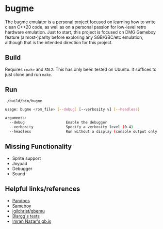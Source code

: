 # bugme

The bugme emulator is a personal project focused on learning how to write clean C++20 code, as well
as on a personal passion for low-level retro hardware emulation. Just to start, this project is
focused on DMG Gameboy feature (almost-)parity before exploring any SGB/GBC/etc emulation, although
that is the intended direction for this project.

## Build

Requires `cmake` and `SDL2`. This has only been tested on Ubuntu. It suffices to just clone and run
`make`.

## Run

`./build/bin/bugme`

```sh
usage: bugme <rom_file> [--debug] [--verbosity v] [--headless]

arguments:
  --debug                   Enable the debugger
  --verbosity               Specify a verbosity level (0-4)
  --headless                Run without a display (console output only)
```

## Missing Functionality

* Sprite support
* Joypad
* Debugger
* Sound

## Helpful links/references

* [Pandocs](http://bgb.bircd.org/pandocs.htm)
* [Sameboy](https://github.com/LIJI32/SameBoy)
* [jgilchrist/gbemu](https://github.com/jgilchrist/gbemu)
* [Blargg's tests](https://gbdev.gg8.se/wiki/articles/Test_ROMs)
* [Imran Nazar's gb.js](https://imrannazar.com/GameBoy-Emulation-in-JavaScript:-The-CPU)
